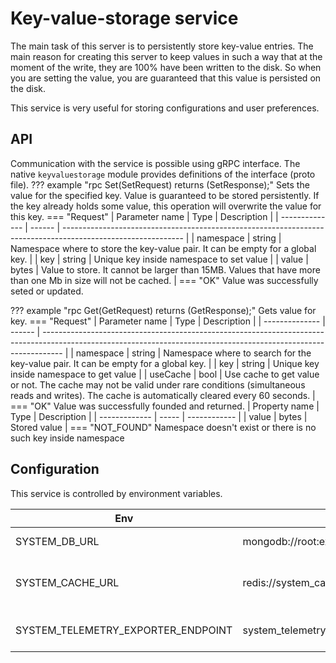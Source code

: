 # Key-value-storage service
The main task of this server is to persistently store key-value entries. The main reason for creating this server to keep values in such a way that at the moment of the write, they are 100% have been written to the disk. So when you are setting the value, you are guaranteed that this value is persisted on the disk.

This service is very useful for storing configurations and user preferences.

## API
Communication with the service is possible using gRPC interface. The native `keyvaluestorage` module provides definitions of the interface (proto file).
??? example "rpc Set(SetRequest) returns (SetResponse);"
    Sets the value for the specified key. Value is guaranteed to be stored persistently. If the key already holds some value, this operation will overwrite the value for this key.
    === "Request"
        | Parameter name | Type   | Description                                                                                                  |
        | -------------- | ------ | ------------------------------------------------------------------------------------------------------------ |
        | namespace      | string | Namespace where to store the key-value pair. It can be empty for a global key.                               |
        | key            | string | Unique key inside namespace to set value                                                                     |
        | value          | bytes  | Value to store. It cannot be larger than 15MB. Values that have more than one Mb in size will not be cached. |
    === "OK"
        Value was successfully seted or updated.

??? example "rpc Get(GetRequest) returns (GetResponse);"
    Gets value for key.
    === "Request"
        | Parameter name | Type   | Description                                                                                                                                                       |
        | -------------- | ------ | ----------------------------------------------------------------------------------------------------------------------------------------------------------------- |
        | namespace      | string | Namespace where to search for the key-value pair. It can be empty for a global key.                                                                                    |
        | key            | string | Unique key inside namespace to get value                                                                                                                 |
        | useCache       | bool   | Use cache to get value or not. The cache may not be valid under rare conditions (simultaneous reads and writes). The cache is automatically cleared every 60 seconds. |
    === "OK"
        Value was successfully founded and returned.
        | Property name | Type  | Description  |
        | ------------- | ----- | ------------ |
        | value         | bytes | Stored value |
    === "NOT_FOUND"
        Namespace doesn't exist or there is no such key inside namespace 

## Configuration
This service is controlled by environment variables.

| Env                                | default                                | description                                                                                                        |
| ---------------------------------- | -------------------------------------- | ------------------------------------------------------------------------------------------------------------------ |
| SYSTEM_DB_URL                      | mongodb://root:example@system_db/admin | [Mongo DB URL](https://www.mongodb.com/docs/manual/reference/connection-string/#standard-connection-string-format) |
| SYSTEM_CACHE_URL                   | redis://system_cache                   | System_cache redis connection URL                                                                                  |
| SYSTEM_TELEMETRY_EXPORTER_ENDPOINT | system_telemetry:55680                 | [OTEL connector](https://opentelemetry.io/docs/collector/) endpoint                                                |